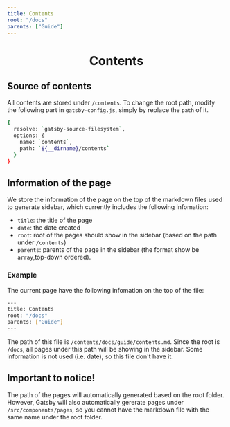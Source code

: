 ```yaml
---
title: Contents
root: "/docs"
parents: ["Guide"]
---
```

<h1 align="center">
  Contents
</h1>

## Source of contents

  All contents are stored under `/contents`. To change the root path, modify the following part in `gatsby-config.js`, simply by replace the `path` of it.

  ```sh
  {
    resolve: `gatsby-source-filesystem`,
    options: {
      name: `contents`,
      path: `${__dirname}/contents`
    }
  }
  ```

## Information of the page

We store the information of the page on the top of the markdown files used to generate sidebar, which currently includes the following infomation:
* `title`: the title of the page
* `date`: the date created
* `root`: root of the pages should show in the sidebar (based on the path under `/contents`)
* `parents`: parents of the page in the sidebar (the format show be `array`,top-down ordered).

### Example
The current page have the following infomation on the top of the file:

```sh
---
title: Contents
root: "/docs"
parents: ["Guide"]
---
```
The path of this file is `/contents/docs/guide/contents.md`. Since the root is `/docs`, all pages under this path will be showing in the sidebar. Some information is not used (i.e. date), so this file don't have it.

## Important to notice!
The path of the pages will automatically generated based on the root folder. However, Gatsby will also automatically gererate pages under `/src/components/pages`, so you cannot have the markdown file with the same name under the root folder.